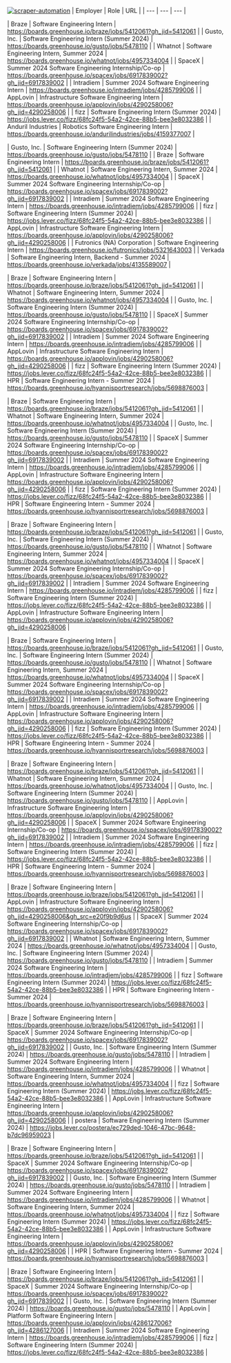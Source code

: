 [![scraper-automation](https://github.com/azad-ali786/Intern_JobOpenings/actions/workflows/scraper-automation.yml/badge.svg)](https://github.com/azad-ali786/Intern_JobOpenings/actions/workflows/scraper-automation.yml)
| Employer | Role | URL |
| --- | --- | --- |

| Braze | Software Engineering Intern | https://boards.greenhouse.io/braze/jobs/5412061?gh_jid=5412061 |
| Gusto, Inc. | Software Engineering Intern (Summer 2024) | https://boards.greenhouse.io/gusto/jobs/5478110 |
| Whatnot | Software Engineering Intern, Summer 2024 | https://boards.greenhouse.io/whatnot/jobs/4957334004 |
| SpaceX | Summer 2024 Software Engineering Internship/Co-op | https://boards.greenhouse.io/spacex/jobs/6917839002?gh_jid=6917839002 |
| Intradiem | Summer 2024 Software Engineering Intern | https://boards.greenhouse.io/intradiem/jobs/4285799006 |
| AppLovin | Infrastructure Software Engineering Intern | https://boards.greenhouse.io/applovin/jobs/4290258006?gh_jid=4290258006 |
| fizz | Software Engineering Intern (Summer 2024) | https://jobs.lever.co/fizz/68fc24f5-54a2-42ce-88b5-bee3e8032386 |
| Anduril Industries | Robotics Software Engineering Intern | https://boards.greenhouse.io/andurilindustries/jobs/4159377007 |

| Gusto, Inc. | Software Engineering Intern (Summer 2024) | https://boards.greenhouse.io/gusto/jobs/5478110 |
| Braze | Software Engineering Intern | https://boards.greenhouse.io/braze/jobs/5412061?gh_jid=5412061 |
| Whatnot | Software Engineering Intern, Summer 2024 | https://boards.greenhouse.io/whatnot/jobs/4957334004 |
| SpaceX | Summer 2024 Software Engineering Internship/Co-op | https://boards.greenhouse.io/spacex/jobs/6917839002?gh_jid=6917839002 |
| Intradiem | Summer 2024 Software Engineering Intern | https://boards.greenhouse.io/intradiem/jobs/4285799006 |
| fizz | Software Engineering Intern (Summer 2024) | https://jobs.lever.co/fizz/68fc24f5-54a2-42ce-88b5-bee3e8032386 |
| AppLovin | Infrastructure Software Engineering Intern | https://boards.greenhouse.io/applovin/jobs/4290258006?gh_jid=4290258006 |
| Futronics (NA) Corporation | Software Engineering Intern | https://boards.greenhouse.io/futronics/jobs/5321643003 |
| Verkada | Software Engineering Intern, Backend - Summer 2024 | https://boards.greenhouse.io/verkada/jobs/4135589007 |

| Braze | Software Engineering Intern | https://boards.greenhouse.io/braze/jobs/5412061?gh_jid=5412061 |
| Whatnot | Software Engineering Intern, Summer 2024 | https://boards.greenhouse.io/whatnot/jobs/4957334004 |
| Gusto, Inc. | Software Engineering Intern (Summer 2024) | https://boards.greenhouse.io/gusto/jobs/5478110 |
| SpaceX | Summer 2024 Software Engineering Internship/Co-op | https://boards.greenhouse.io/spacex/jobs/6917839002?gh_jid=6917839002 |
| Intradiem | Summer 2024 Software Engineering Intern | https://boards.greenhouse.io/intradiem/jobs/4285799006 |
| AppLovin | Infrastructure Software Engineering Intern | https://boards.greenhouse.io/applovin/jobs/4290258006?gh_jid=4290258006 |
| fizz | Software Engineering Intern (Summer 2024) | https://jobs.lever.co/fizz/68fc24f5-54a2-42ce-88b5-bee3e8032386 |
| HPR | Software Engineering Intern - Summer 2024 | https://boards.greenhouse.io/hyannisportresearch/jobs/5698876003 |

| Braze | Software Engineering Intern | https://boards.greenhouse.io/braze/jobs/5412061?gh_jid=5412061 |
| Whatnot | Software Engineering Intern, Summer 2024 | https://boards.greenhouse.io/whatnot/jobs/4957334004 |
| Gusto, Inc. | Software Engineering Intern (Summer 2024) | https://boards.greenhouse.io/gusto/jobs/5478110 |
| SpaceX | Summer 2024 Software Engineering Internship/Co-op | https://boards.greenhouse.io/spacex/jobs/6917839002?gh_jid=6917839002 |
| Intradiem | Summer 2024 Software Engineering Intern | https://boards.greenhouse.io/intradiem/jobs/4285799006 |
| AppLovin | Infrastructure Software Engineering Intern | https://boards.greenhouse.io/applovin/jobs/4290258006?gh_jid=4290258006 |
| fizz | Software Engineering Intern (Summer 2024) | https://jobs.lever.co/fizz/68fc24f5-54a2-42ce-88b5-bee3e8032386 |
| HPR | Software Engineering Intern - Summer 2024 | https://boards.greenhouse.io/hyannisportresearch/jobs/5698876003 |

| Braze | Software Engineering Intern | https://boards.greenhouse.io/braze/jobs/5412061?gh_jid=5412061 |
| Gusto, Inc. | Software Engineering Intern (Summer 2024) | https://boards.greenhouse.io/gusto/jobs/5478110 |
| Whatnot | Software Engineering Intern, Summer 2024 | https://boards.greenhouse.io/whatnot/jobs/4957334004 |
| SpaceX | Summer 2024 Software Engineering Internship/Co-op | https://boards.greenhouse.io/spacex/jobs/6917839002?gh_jid=6917839002 |
| Intradiem | Summer 2024 Software Engineering Intern | https://boards.greenhouse.io/intradiem/jobs/4285799006 |
| fizz | Software Engineering Intern (Summer 2024) | https://jobs.lever.co/fizz/68fc24f5-54a2-42ce-88b5-bee3e8032386 |
| AppLovin | Infrastructure Software Engineering Intern | https://boards.greenhouse.io/applovin/jobs/4290258006?gh_jid=4290258006 |

| Braze | Software Engineering Intern | https://boards.greenhouse.io/braze/jobs/5412061?gh_jid=5412061 |
| Gusto, Inc. | Software Engineering Intern (Summer 2024) | https://boards.greenhouse.io/gusto/jobs/5478110 |
| Whatnot | Software Engineering Intern, Summer 2024 | https://boards.greenhouse.io/whatnot/jobs/4957334004 |
| SpaceX | Summer 2024 Software Engineering Internship/Co-op | https://boards.greenhouse.io/spacex/jobs/6917839002?gh_jid=6917839002 |
| Intradiem | Summer 2024 Software Engineering Intern | https://boards.greenhouse.io/intradiem/jobs/4285799006 |
| AppLovin | Infrastructure Software Engineering Intern | https://boards.greenhouse.io/applovin/jobs/4290258006?gh_jid=4290258006 |
| fizz | Software Engineering Intern (Summer 2024) | https://jobs.lever.co/fizz/68fc24f5-54a2-42ce-88b5-bee3e8032386 |
| HPR | Software Engineering Intern - Summer 2024 | https://boards.greenhouse.io/hyannisportresearch/jobs/5698876003 |

| Braze | Software Engineering Intern | https://boards.greenhouse.io/braze/jobs/5412061?gh_jid=5412061 |
| Whatnot | Software Engineering Intern, Summer 2024 | https://boards.greenhouse.io/whatnot/jobs/4957334004 |
| Gusto, Inc. | Software Engineering Intern (Summer 2024) | https://boards.greenhouse.io/gusto/jobs/5478110 |
| AppLovin | Infrastructure Software Engineering Intern | https://boards.greenhouse.io/applovin/jobs/4290258006?gh_jid=4290258006 |
| SpaceX | Summer 2024 Software Engineering Internship/Co-op | https://boards.greenhouse.io/spacex/jobs/6917839002?gh_jid=6917839002 |
| Intradiem | Summer 2024 Software Engineering Intern | https://boards.greenhouse.io/intradiem/jobs/4285799006 |
| fizz | Software Engineering Intern (Summer 2024) | https://jobs.lever.co/fizz/68fc24f5-54a2-42ce-88b5-bee3e8032386 |
| HPR | Software Engineering Intern - Summer 2024 | https://boards.greenhouse.io/hyannisportresearch/jobs/5698876003 |

| Braze | Software Engineering Intern | https://boards.greenhouse.io/braze/jobs/5412061?gh_jid=5412061 |
| AppLovin | Infrastructure Software Engineering Intern | https://boards.greenhouse.io/applovin/jobs/4290258006?gh_jid=4290258006&gh_src=e20f9b9d6us |
| SpaceX | Summer 2024 Software Engineering Internship/Co-op | https://boards.greenhouse.io/spacex/jobs/6917839002?gh_jid=6917839002 |
| Whatnot | Software Engineering Intern, Summer 2024 | https://boards.greenhouse.io/whatnot/jobs/4957334004 |
| Gusto, Inc. | Software Engineering Intern (Summer 2024) | https://boards.greenhouse.io/gusto/jobs/5478110 |
| Intradiem | Summer 2024 Software Engineering Intern | https://boards.greenhouse.io/intradiem/jobs/4285799006 |
| fizz | Software Engineering Intern (Summer 2024) | https://jobs.lever.co/fizz/68fc24f5-54a2-42ce-88b5-bee3e8032386 |
| HPR | Software Engineering Intern - Summer 2024 | https://boards.greenhouse.io/hyannisportresearch/jobs/5698876003 |

| Braze | Software Engineering Intern | https://boards.greenhouse.io/braze/jobs/5412061?gh_jid=5412061 |
| SpaceX | Summer 2024 Software Engineering Internship/Co-op | https://boards.greenhouse.io/spacex/jobs/6917839002?gh_jid=6917839002 |
| Gusto, Inc. | Software Engineering Intern (Summer 2024) | https://boards.greenhouse.io/gusto/jobs/5478110 |
| Intradiem | Summer 2024 Software Engineering Intern | https://boards.greenhouse.io/intradiem/jobs/4285799006 |
| Whatnot | Software Engineering Intern, Summer 2024 | https://boards.greenhouse.io/whatnot/jobs/4957334004 |
| fizz | Software Engineering Intern (Summer 2024) | https://jobs.lever.co/fizz/68fc24f5-54a2-42ce-88b5-bee3e8032386 |
| AppLovin | Infrastructure Software Engineering Intern | https://boards.greenhouse.io/applovin/jobs/4290258006?gh_jid=4290258006 |
| postera | Software Engineering Intern (Summer 2024) | https://jobs.lever.co/postera/ec729ded-1046-47bc-9648-b7dc96959023 |

| Braze | Software Engineering Intern | https://boards.greenhouse.io/braze/jobs/5412061?gh_jid=5412061 |
| SpaceX | Summer 2024 Software Engineering Internship/Co-op | https://boards.greenhouse.io/spacex/jobs/6917839002?gh_jid=6917839002 |
| Gusto, Inc. | Software Engineering Intern (Summer 2024) | https://boards.greenhouse.io/gusto/jobs/5478110 |
| Intradiem | Summer 2024 Software Engineering Intern | https://boards.greenhouse.io/intradiem/jobs/4285799006 |
| Whatnot | Software Engineering Intern, Summer 2024 | https://boards.greenhouse.io/whatnot/jobs/4957334004 |
| fizz | Software Engineering Intern (Summer 2024) | https://jobs.lever.co/fizz/68fc24f5-54a2-42ce-88b5-bee3e8032386 |
| AppLovin | Infrastructure Software Engineering Intern | https://boards.greenhouse.io/applovin/jobs/4290258006?gh_jid=4290258006 |
| HPR | Software Engineering Intern - Summer 2024 | https://boards.greenhouse.io/hyannisportresearch/jobs/5698876003 |

| Braze | Software Engineering Intern | https://boards.greenhouse.io/braze/jobs/5412061?gh_jid=5412061 |
| SpaceX | Summer 2024 Software Engineering Internship/Co-op | https://boards.greenhouse.io/spacex/jobs/6917839002?gh_jid=6917839002 |
| Gusto, Inc. | Software Engineering Intern (Summer 2024) | https://boards.greenhouse.io/gusto/jobs/5478110 |
| AppLovin | Platform Software Engineering Intern | https://boards.greenhouse.io/applovin/jobs/4286127006?gh_jid=4286127006 |
| Intradiem | Summer 2024 Software Engineering Intern | https://boards.greenhouse.io/intradiem/jobs/4285799006 |
| fizz | Software Engineering Intern (Summer 2024) | https://jobs.lever.co/fizz/68fc24f5-54a2-42ce-88b5-bee3e8032386 |